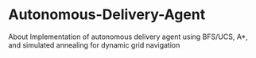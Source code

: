 # Autonomous-Delivery-Agent
About Implementation of autonomous delivery agent using BFS/UCS, A*, and simulated annealing for dynamic grid navigation
